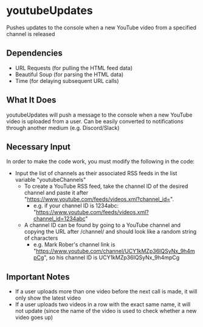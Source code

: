 # youtubeUpdates
Pushes updates to the console when a new YouTube video from a specified channel is released

## Dependencies
* URL Requests (for pulling the HTML feed data)
* Beautiful Soup (for parsing the HTML data)
* Time (for delaying subsequent URL calls)

## What It Does
youtubeUpdates will push a message to the console when a new YouTube video is uploaded from a user. Can be easily converted to notifications through another medium (e.g. Discord/Slack)

## Necessary Input
In order to make the code work, you must modify the following in the code:
* Input the list of channels as their associated RSS feeds in the list variable "youtubeChannels"
  * To create a YouTube RSS feed, take the channel ID of the desired channel and paste it after "https://www.youtube.com/feeds/videos.xml?channel_id=".
    * e.g. if your channel ID is 1234abc: "https://www.youtube.com/feeds/videos.xml?channel_id=1234abc"
  * A channel ID can be found by going to a YouTube channel and copying the URL after /channel/ and should look like a random string of characters
    * e.g. Mark Rober's channel link is "https://www.youtube.com/channel/UCY1kMZp36IQSyNx_9h4mpCg", so his channel ID is UCY1kMZp36IQSyNx_9h4mpCg

## Important Notes
* If a user uploads more than one video before the next call is made, it will only show the latest video
* If a user uploads two videos in a row with the exact same name, it will not update (since the name of the video is used to check whether a new video goes up)
